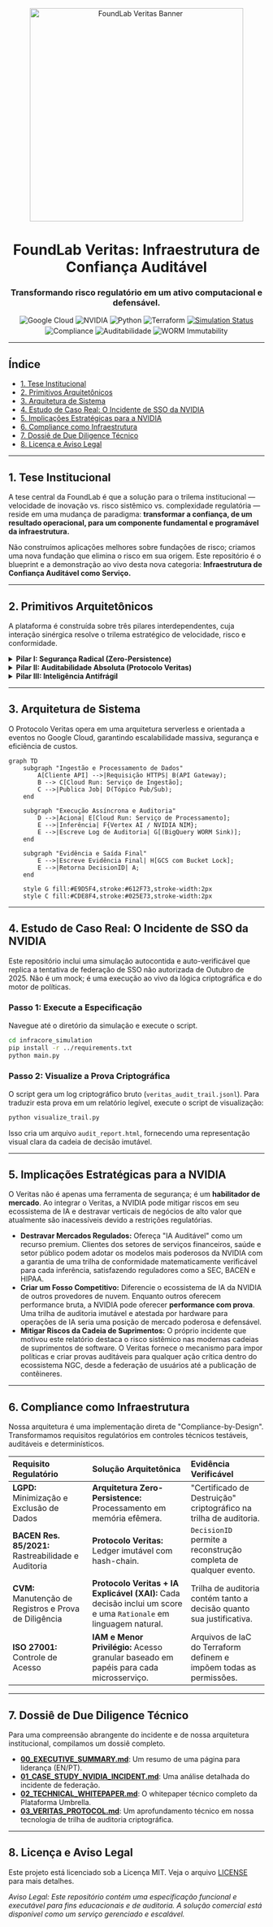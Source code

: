 <!-- HERO BANNER -->
<p align="center">
  <a href="https://ibb.co/KpNq85zS">
    <img src="https://i.ibb.co/67vPqyJL/Chat-GPT-Image-30-de-set-de-2025-19-30-55.png" alt="FoundLab Veritas Banner" width="420">
  </a>
</p>

<h1 align="center">FoundLab Veritas: Infraestrutura de Confiança Auditável</h1>
<h3 align="center">Transformando risco regulatório em um ativo computacional e defensável.</h3>

<div align="center">
  <img src="https://img.shields.io/badge/Google%20Cloud-Powered-4285F4?style=for-the-badge&logo=googlecloud" alt="Google Cloud"/>
  <img src="https://img.shields.io/badge/NVIDIA-Accelerated-76B900?style=for-the-badge&logo=nvidia" alt="NVIDIA"/>
  <img src="https://img.shields.io/badge/Python-3.11+-3776AB?style=for-the-badge&logo=python" alt="Python"/>
  <img src="https://img.shields.io/badge/IaC-Terraform-7B42BC?style=for-the-badge&logo=terraform" alt="Terraform"/>
  <a href="https://github.com/FoundLab-org/veritas/actions/workflows/simulation_check.yml">
    <img src="https://github.com/FoundLab-org/veritas/actions/workflows/simulation_check.yml/badge.svg" alt="Simulation Status"/>
  </a>
</div>
<div align="center" style="margin-top: 4px;">
  <img src="https://img.shields.io/badge/Compliance-BACEN|CVM|LGPD-lightgrey?style=for-the-badge" alt="Compliance"/>
  <img src="https://img.shields.io/badge/Audit-Veritas%20Protocol-blueviolet?style=for-the-badge" alt="Auditabilidade"/>
  <img src="https://img.shields.io/badge/Imutabilidade-WORM-success?style=for-the-badge" alt="WORM Immutability"/>
</div>

---

## Índice
- [1. Tese Institucional](#1-tese-institucional)
- [2. Primitivos Arquitetônicos](#2-primitivos-arquitetônicos)
- [3. Arquitetura de Sistema](#3-arquitetura-de-sistema)
- [4. Estudo de Caso Real: O Incidente de SSO da NVIDIA](#4-estudo-de-caso-real-o-incidente-de-sso-da-nvidia)
- [5. Implicações Estratégicas para a NVIDIA](#5-implicações-estratégicas-para-a-nvidia)
- [6. Compliance como Infraestrutura](#6-compliance-como-infraestrutura)
- [7. Dossiê de Due Diligence Técnico](#7-dossiê-de-due-diligence-técnico)
- [8. Licença e Aviso Legal](#8-licença-e-aviso-legal)

---

## 1. Tese Institucional

A tese central da FoundLab é que a solução para o trilema institucional — velocidade de inovação vs. risco sistêmico vs. complexidade regulatória — reside em uma mudança de paradigma: **transformar a confiança, de um resultado operacional, para um componente fundamental e programável da infraestrutura.**

Não construímos aplicações melhores sobre fundações de risco; criamos uma nova fundação que elimina o risco em sua origem. Este repositório é o blueprint e a demonstração ao vivo desta nova categoria: **Infraestrutura de Confiança Auditável como Serviço.**

---

## 2. Primitivos Arquitetônicos

A plataforma é construída sobre três pilares interdependentes, cuja interação sinérgica resolve o trilema estratégico de velocidade, risco e conformidade.

<details>
<summary><strong>Pilar I: Segurança Radical (Zero-Persistence)</strong></summary>

> Este pilar é a implementação prática do princípio de Zero-Trust. Ao determinar que dados sensíveis de clientes **nunca são armazenados em disco**, o paradigma de "persistência zero" erradica fundamentalmente a classe de risco mais comum e perigosa: a violação de dados em repouso. Todo o processamento ocorre exclusivamente em memória volátil, dentro de contêineres efêmeros. Esta não é apenas uma política; é uma imposição arquitetônica que fornece um "Certificado de Destruição" criptográfico para cada transação, alinhando-se aos padrões NIST SP 800-88 Rev. 1 e atendendo diretamente aos princípios de minimização de dados da LGPD.

</details>

<details>
<summary><strong>Pilar II: Auditabilidade Absoluta (Protocolo Veritas)</strong></summary>

> O Protocolo Veritas move o paradigma de auditoria de "confie em nós" para "verifique matematicamente". Para cada ciclo de decisão, o sistema gera uma trilha de auditoria imutável e à prova de violação, selada por uma **cadeia de hashes** criptográfica e associada a um **DecisionID** único. Isso cria uma cadeia de custódia digital verificável para cada ação. O ledger é armazenado em um sink WORM (Write-Once, Read-Many), como o Google BigQuery, protegido por controles rígidos de IAM e Perímetros de Serviço VPC para prevenir a exfiltração de dados. Qualquer tentativa de alterar um registro anterior invalidaria toda a cadeia subsequente, tornando a fraude computacionalmente detectável.

</details>

<details>
<summary><strong>Pilar III: Inteligência Antifrágil</strong></summary>

> A plataforma orquestra múltiplos motores de IA (ex: Google Gemini, NVIDIA NIMs) para automatizar análises complexas. A arquitetura é projetada para ser **antifrágil**:
> - **Orquestração Multi-Engine:** Uma Camada de Abstração de Motores (EAL) roteia dinamicamente as tarefas para o melhor modelo de IA, prevenindo dependência de fornecedor e garantindo resiliência.
> - **Fallback Auditado:** Se um motor primário falha, a EAL aciona automaticamente um secundário, e todo o evento de falha/recuperação é imutavelmente registrado pelo Protocolo Veritas, transformando falhas operacionais em eventos auditáveis.
> - **IA Explicável (XAI) & Flywheel:** Cada decisão orientada por IA é acompanhada por uma `Rationale` legível por humanos. Esse output, combinado com o feedback humano, alimenta um pipeline de MLOps de ciclo fechado (o "IA Flywheel") que retreina e melhora continuamente os modelos, criando uma vantagem competitiva composta em precisão e confiabilidade.

</details>

---

## 3. Arquitetura de Sistema

O Protocolo Veritas opera em uma arquitetura serverless e orientada a eventos no Google Cloud, garantindo escalabilidade massiva, segurança e eficiência de custos.

```mermaid
graph TD
    subgraph "Ingestão e Processamento de Dados"
        A[Cliente API] -->|Requisição HTTPS| B(API Gateway);
        B --> C[Cloud Run: Serviço de Ingestão];
        C -->|Publica Job| D(Tópico Pub/Sub);
    end

    subgraph "Execução Assíncrona e Auditoria"
        D -->|Aciona| E[Cloud Run: Serviço de Processamento];
        E -->|Inferência| F{Vertex AI / NVIDIA NIM};
        E -->|Escreve Log de Auditoria| G[(BigQuery WORM Sink)];
    end

    subgraph "Evidência e Saída Final"
        E -->|Escreve Evidência Final| H[GCS com Bucket Lock];
        E -->|Retorna DecisionID| A;
    end

    style G fill:#E9D5F4,stroke:#612F73,stroke-width:2px
    style C fill:#CDE8F4,stroke:#025E73,stroke-width:2px
```

---

## 4. Estudo de Caso Real: O Incidente de SSO da NVIDIA

Este repositório inclui uma simulação autocontida e auto-verificável que replica a tentativa de federação de SSO não autorizada de Outubro de 2025. Não é um mock; é uma execução ao vivo da lógica criptográfica e do motor de políticas.

### Passo 1: Execute a Especificação

Navegue até o diretório da simulação e execute o script.

```bash
cd infracore_simulation
pip install -r ../requirements.txt
python main.py
```

### Passo 2: Visualize a Prova Criptográfica

O script gera um log criptográfico bruto (`veritas_audit_trail.jsonl`). Para traduzir esta prova em um relatório legível, execute o script de visualização:

```bash
python visualize_trail.py
```
Isso cria um arquivo `audit_report.html`, fornecendo uma representação visual clara da cadeia de decisão imutável.

---

## 5. Implicações Estratégicas para a NVIDIA

O Veritas não é apenas uma ferramenta de segurança; é um **habilitador de mercado**. Ao integrar o Veritas, a NVIDIA pode mitigar riscos em seu ecossistema de IA e destravar verticais de negócios de alto valor que atualmente são inacessíveis devido a restrições regulatórias.

- **Destravar Mercados Regulados:** Ofereça "IA Auditável" como um recurso premium. Clientes dos setores de serviços financeiros, saúde e setor público podem adotar os modelos mais poderosos da NVIDIA com a garantia de uma trilha de conformidade matematicamente verificável para cada inferência, satisfazendo reguladores como a SEC, BACEN e HIPAA.
- **Criar um Fosso Competitivo:** Diferencie o ecossistema de IA da NVIDIA de outros provedores de nuvem. Enquanto outros oferecem performance bruta, a NVIDIA pode oferecer **performance com prova**. Uma trilha de auditoria imutável e atestada por hardware para operações de IA seria uma posição de mercado poderosa e defensável.
- **Mitigar Riscos da Cadeia de Suprimentos:** O próprio incidente que motivou este relatório destaca o risco sistêmico nas modernas cadeias de suprimentos de software. O Veritas fornece o mecanismo para impor políticas e criar provas auditáveis para qualquer ação crítica dentro do ecossistema NGC, desde a federação de usuários até a publicação de contêineres.

---

## 6. Compliance como Infraestrutura

Nossa arquitetura é uma implementação direta de "Compliance-by-Design". Transformamos requisitos regulatórios em controles técnicos testáveis, auditáveis e determinísticos.

| Requisito Regulatório | Solução Arquitetônica | Evidência Verificável |
| :--- | :--- | :--- |
| **LGPD:** Minimização e Exclusão de Dados | **Arquitetura Zero-Persistence:** Processamento em memória efêmera. | "Certificado de Destruição" criptográfico na trilha de auditoria. |
| **BACEN Res. 85/2021:** Rastreabilidade e Auditoria | **Protocolo Veritas:** Ledger imutável com hash-chain. | `DecisionID` permite a reconstrução completa de qualquer evento. |
| **CVM:** Manutenção de Registros e Prova de Diligência | **Protocolo Veritas + IA Explicável (XAI):** Cada decisão inclui um score e uma `Rationale` em linguagem natural. | Trilha de auditoria contém tanto a decisão quanto sua justificativa. |
| **ISO 27001:** Controle de Acesso | **IAM e Menor Privilégio:** Acesso granular baseado em papéis para cada microsserviço. | Arquivos de IaC do Terraform definem e impõem todas as permissões. |

---

## 7. Dossiê de Due Diligence Técnico

Para uma compreensão abrangente do incidente e de nossa arquitetura institucional, compilamos um dossiê completo.

- **[00_EXECUTIVE_SUMMARY.md](./briefing_room/00_EXECUTIVE_SUMMARY.md)**: Um resumo de uma página para liderança (EN/PT).
- **[01_CASE_STUDY_NVIDIA_INCIDENT.md](./briefing_room/01_CASE_STUDY_NVIDIA_INCIDENT.md)**: Uma análise detalhada do incidente de federação.
- **[02_TECHNICAL_WHITEPAPER.md](./briefing_room/02_TECHNICAL_WHITEPAPER.md)**: O whitepaper técnico completo da Plataforma Umbrella.
- **[03_VERITAS_PROTOCOL.md](./briefing_room/03_VERITAS_PROTOCOL.md)**: Um aprofundamento técnico em nossa tecnologia de trilha de auditoria criptográfica.

---

## 8. Licença e Aviso Legal

Este projeto está licenciado sob a Licença MIT. Veja o arquivo [LICENSE](LICENSE) para mais detalhes.

*Aviso Legal: Este repositório contém uma especificação funcional e executável para fins educacionais e de auditoria. A solução comercial está disponível como um serviço gerenciado e escalável.*
